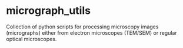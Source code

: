 # micrograph_utils
Collection of python scripts for processing microscopy images (micrographs) either from electron microscopes (TEM/SEM) or regular optical microscopes.
